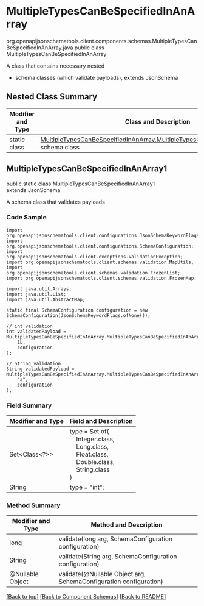 # MultipleTypesCanBeSpecifiedInAnArray
org.openapijsonschematools.client.components.schemas.MultipleTypesCanBeSpecifiedInAnArray.java
public class MultipleTypesCanBeSpecifiedInAnArray

A class that contains necessary nested
- schema classes (which validate payloads), extends JsonSchema

## Nested Class Summary
| Modifier and Type | Class and Description |
| ----------------- | ---------------------- |
| static class | [MultipleTypesCanBeSpecifiedInAnArray.MultipleTypesCanBeSpecifiedInAnArray1](#multipletypescanbespecifiedinanarray1)<br> schema class |

## MultipleTypesCanBeSpecifiedInAnArray1
public static class MultipleTypesCanBeSpecifiedInAnArray1<br>
extends JsonSchema

A schema class that validates payloads

### Code Sample
```
import org.openapijsonschematools.client.configurations.JsonSchemaKeywordFlags;
import org.openapijsonschematools.client.configurations.SchemaConfiguration;
import org.openapijsonschematools.client.exceptions.ValidationException;
import org.openapijsonschematools.client.schemas.validation.MapUtils;
import org.openapijsonschematools.client.schemas.validation.FrozenList;
import org.openapijsonschematools.client.schemas.validation.FrozenMap;

import java.util.Arrays;
import java.util.List;
import java.util.AbstractMap;

static final SchemaConfiguration configuration = new SchemaConfiguration(JsonSchemaKeywordFlags.ofNone());

// int validation
int validatedPayload = MultipleTypesCanBeSpecifiedInAnArray.MultipleTypesCanBeSpecifiedInAnArray1.validate(
    1L,
    configuration
);

// String validation
String validatedPayload = MultipleTypesCanBeSpecifiedInAnArray.MultipleTypesCanBeSpecifiedInAnArray1.validate(
    "a",
    configuration
);
```

### Field Summary
| Modifier and Type | Field and Description |
| ----------------- | ---------------------- |
| Set<Class<?>> | type = Set.of(<br/>&nbsp;&nbsp;&nbsp;&nbsp;Integer.class,<br/>&nbsp;&nbsp;&nbsp;&nbsp;Long.class,<br/>&nbsp;&nbsp;&nbsp;&nbsp;Float.class,<br/>&nbsp;&nbsp;&nbsp;&nbsp;Double.class,<br/>&nbsp;&nbsp;&nbsp;&nbsp;String.class<br/>)<br/> |
| String | type = "int"; |

### Method Summary
| Modifier and Type | Method and Description |
| ----------------- | ---------------------- |
| long | validate(long arg, SchemaConfiguration configuration) |
| String | validate(String arg, SchemaConfiguration configuration) |
| @Nullable Object | validate(@Nullable Object arg, SchemaConfiguration configuration) |
[[Back to top]](#top) [[Back to Component Schemas]](../../../README.md#Component-Schemas) [[Back to README]](../../../README.md)
